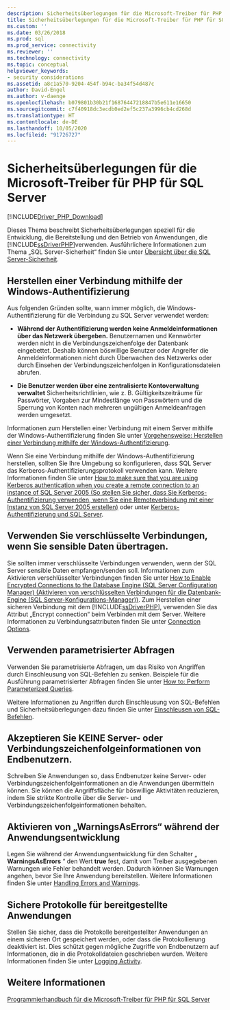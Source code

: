 ```yaml
---
description: Sicherheitsüberlegungen für die Microsoft-Treiber für PHP für SQL Server
title: Sicherheitsüberlegungen für die Microsoft-Treiber für PHP für SQL Server | Microsoft-Dokumentation
ms.custom: ''
ms.date: 03/26/2018
ms.prod: sql
ms.prod_service: connectivity
ms.reviewer: ''
ms.technology: connectivity
ms.topic: conceptual
helpviewer_keywords:
- security considerations
ms.assetid: a8c1a570-9204-454f-b94c-ba34f54d487c
author: David-Engel
ms.author: v-daenge
ms.openlocfilehash: b079801b30b21f16876447218847b5e611e16650
ms.sourcegitcommit: c7f40918dc3ecdb0ed2ef5c237a3996cb4cd268d
ms.translationtype: HT
ms.contentlocale: de-DE
ms.lasthandoff: 10/05/2020
ms.locfileid: "91726727"
---
```

# <a name="security-considerations-for-the-microsoft-drivers-for-php-for-sql-server"></a>Sicherheitsüberlegungen für die Microsoft-Treiber für PHP für SQL Server
[!INCLUDE[Driver_PHP_Download](../../includes/driver_php_download.md)]

Dieses Thema beschreibt Sicherheitsüberlegungen speziell für die Entwicklung, die Bereitstellung und den Betrieb von Anwendungen, die [!INCLUDE[ssDriverPHP](../../includes/ssdriverphp_md.md)]verwenden. Ausführlichere Informationen zum Thema „SQL Server-Sicherheit“ finden Sie unter [Übersicht über die SQL Server-Sicherheit](/dotnet/framework/data/adonet/sql/overview-of-sql-server-security).  
  
## <a name="connect-using-windows-authentication"></a>Herstellen einer Verbindung mithilfe der Windows-Authentifizierung  
Aus folgenden Gründen sollte, wann immer möglich, die Windows-Authentifizierung für die Verbindung zu SQL Server verwendet werden:  
  
-   **Während der Authentifizierung werden keine Anmeldeinformationen über das Netzwerk übergeben.** Benutzernamen und Kennwörter werden nicht in die Verbindungszeichenfolge der Datenbank eingebettet. Deshalb können böswillige Benutzer oder Angreifer die Anmeldeinformationen nicht durch Überwachen des Netzwerks oder durch Einsehen der Verbindungszeichenfolgen in Konfigurationsdateien abrufen.  
  
-   **Die Benutzer werden über eine zentralisierte Kontoverwaltung verwaltet** Sicherheitsrichtlinien, wie z. B. Gültigkeitszeiträume für Passwörter, Vorgaben zur Mindestlänge von Passwörtern und die Sperrung von Konten nach mehreren ungültigen Anmeldeanfragen werden umgesetzt.  
  
Informationen zum Herstellen einer Verbindung mit einem Server mithilfe der Windows-Authentifizierung finden Sie unter [Vorgehensweise: Herstellen einer Verbindung mithilfe der Windows-Authentifizierung](../../connect/php/how-to-connect-using-windows-authentication.md).  
  
Wenn Sie eine Verbindung mithilfe der Windows-Authentifizierung herstellen, sollten Sie Ihre Umgebung so konfigurieren, dass SQL Server das Kerberos-Authentifizierungsprotokoll verwenden kann. Weitere Informationen finden Sie unter [How to make sure that you are using Kerberos authentication when you create a remote connection to an instance of SQL Server 2005 (So stellen Sie sicher, dass Sie Kerberos-Authentifizierung verwenden, wenn Sie eine Remoteverbindung mit einer Instanz von SQL Server 2005 erstellen)](https://support.microsoft.com/en-ca/help/909801/how-to-make-sure-that-you-are-using-kerberos-authentication-when-you-c) oder unter [Kerberos-Authentifizierung und SQL Server](/previous-versions/sql/sql-server-2008-r2/cc280744(v=sql.105)).  
  
## <a name="use-encrypted-connections-when-transferring-sensitive-data"></a>Verwenden Sie verschlüsselte Verbindungen, wenn Sie sensible Daten übertragen.  
Sie sollten immer verschlüsselte Verbindungen verwenden, wenn der SQL Server sensible Daten empfangen/senden soll. Informationen zum Aktivieren verschlüsselter Verbindungen finden Sie unter [How to Enable Encrypted Connections to the Database Engine (SQL Server Configuration Manager) (Aktivieren von verschlüsselten Verbindungen für die Datenbank-Engine (SQL Server-Konfigurations-Manager))](../../database-engine/configure-windows/enable-encrypted-connections-to-the-database-engine.md). Zum Herstellen einer sicheren Verbindung mit dem [!INCLUDE[ssDriverPHP](../../includes/ssdriverphp_md.md)], verwenden Sie das Attribut „Encrypt connection“ beim Verbinden mit dem Server. Weitere Informationen zu Verbindungsattributen finden Sie unter [Connection Options](../../connect/php/connection-options.md).  
  
## <a name="use-parameterized-queries"></a>Verwenden parametrisierter Abfragen  
Verwenden Sie parametrisierte Abfragen, um das Risiko von Angriffen durch Einschleusung von SQL-Befehlen zu senken. Beispiele für die Ausführung parametrisierter Abfragen finden Sie unter [How to: Perform Parameterized Queries](../../connect/php/how-to-perform-parameterized-queries.md).  
  
Weitere Informationen zu Angriffen durch Einschleusung von SQL-Befehlen und Sicherheitsüberlegungen dazu finden Sie unter [Einschleusen von SQL-Befehlen](/previous-versions/sql/sql-server-2008-r2/ms161953(v=sql.105)).  
  
## <a name="do-not-accept-server-or-connection-string-information-from-end-users"></a>Akzeptieren Sie KEINE Server- oder Verbindungszeichenfolgeinformationen von Endbenutzern.  
Schreiben Sie Anwendungen so, dass Endbenutzer keine Server- oder Verbindungszeichenfolgeinformationen an die Anwendungen übermitteln können. Sie können die Angriffsfläche für böswillige Aktivitäten reduzieren, indem Sie strikte Kontrolle über die Server- und Verbindungszeichenfolgeinformationen behalten.  
  
## <a name="turn-warningsaserrors-on-during-application-development"></a>Aktivieren von „WarningsAsErrors“ während der Anwendungsentwicklung  
Legen Sie während der Anwendungsentwicklung für den Schalter „ **WarningsAsErrors** “ den Wert **true** fest, damit vom Treiber ausgegebenen Warnungen wie Fehler behandelt werden. Dadurch können Sie Warnungen angehen, bevor Sie Ihre Anwendung bereitstellen. Weitere Informationen finden Sie unter [Handling Errors and Warnings](../../connect/php/handling-errors-and-warnings.md).  
  
## <a name="secure-logs-for-deployed-application"></a>Sichere Protokolle für bereitgestellte Anwendungen  
Stellen Sie sicher, dass die Protokolle bereitgestellter Anwendungen an einem sicheren Ort gespeichert werden, oder dass die Protokollierung deaktiviert ist. Dies schützt gegen mögliche Zugriffe von Endbenutzern auf Informationen, die in die Protokolldateien geschrieben wurden. Weitere Informationen finden Sie unter [Logging Activity](../../connect/php/logging-activity.md).  
  
## <a name="see-also"></a>Weitere Informationen  
[Programmierhandbuch für die Microsoft-Treiber für PHP für SQL Server](../../connect/php/programming-guide-for-php-sql-driver.md)
